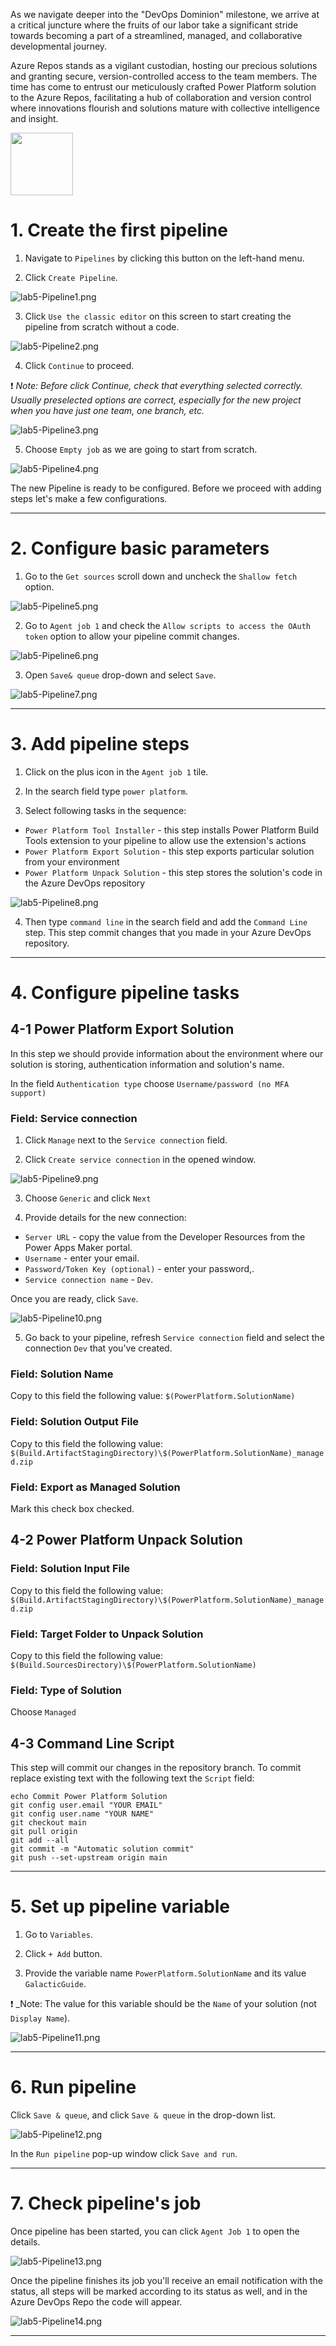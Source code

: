 As we navigate deeper into the "DevOps Dominion" milestone, we arrive at a critical juncture where the fruits of our labor take a significant stride towards becoming a part of a streamlined, managed, and collaborative developmental journey.

Azure Repos stands as a vigilant custodian, hosting our precious solutions and granting secure, version-controlled access to the team members. The time has come to entrust our meticulously crafted Power Platform solution to the Azure Repos, facilitating a hub of collaboration and version control where innovations flourish and solutions mature with collective intelligence and insight.

<img src="https://github.com/Katerina-Chernevskaya/BalticSummit2023/blob/a0a2c0c73428b9088a249b573ee761f4e3987418/labs/screenshots/lab5/5-RepositoryRidge.png" width="100">

# 1. Create the first pipeline

1. Navigate to `Pipelines` by clicking this button on the left-hand menu.

2. Click `Create Pipeline`.

![lab5-Pipeline1.png](./screenshots/lab5/lab5-1.png)

3. Click `Use the classic editor` on this screen to start creating the pipeline from scratch without a code.

![lab5-Pipeline2.png](./screenshots/lab5/lab5-2.png)

4. Click `Continue` to proceed.

:exclamation: _Note:
Before click Continue, check that everything selected correctly. Usually preselected options are correct, especially for the new project when you have just one team, one branch, etc._

![lab5-Pipeline3.png](./screenshots/lab5/lab5-3.png)

5. Choose `Empty job` as we are going to start from scratch.

![lab5-Pipeline4.png](./screenshots/lab5/lab5-4.png)

The new Pipeline is ready to be configured. Before we proceed with adding steps let's make a few configurations.

***

# 2. Configure basic parameters

1. Go to the `Get sources` scroll down and uncheck the `Shallow fetch` option.

![lab5-Pipeline5.png](./screenshots/lab5/lab5-5.png)

2. Go to `Agent job 1` and check the `Allow scripts to access the OAuth token` option to allow your pipeline commit changes.

![lab5-Pipeline6.png](./screenshots/lab5/lab5-6.png)

3. Open `Save& queue` drop-down and select `Save`.

![lab5-Pipeline7.png](./screenshots/lab5/lab5-7.png)

***

# 3. Add pipeline steps

1. Click on the plus icon in the `Agent job 1` tile.

2. In the search field type `power platform`.

3. Select following tasks in the sequence:
- `Power Platform Tool Installer` - this step installs Power Platform Build Tools extension to your pipeline to allow use the extension's actions
- `Power Platform Export Solution` - this step exports particular solution from your environment
- `Power Platform Unpack Solution` - this step stores the solution's code in the Azure DevOps repository

![lab5-Pipeline8.png](./screenshots/lab5/lab5-8.png)

4. Then type `command line` in the search field and add the `Command Line` step. This step commit changes that you made in your Azure DevOps repository.

***

# 4. Configure pipeline tasks

## 4-1 Power Platform Export Solution

In this step we should provide information about the environment where our solution is storing, authentication information and solution's name.

In the field `Authentication type` choose `Username/password (no MFA support)`

### Field: Service connection

1. Click `Manage` next to the `Service connection` field.

2. Click `Create service connection` in the opened window.

![lab5-Pipeline9.png](./screenshots/lab5/lab5-9.png)

3. Choose `Generic` and click `Next`

4. Provide details for the new connection:
- `Server URL` - copy the value from the Developer Resources from the Power Apps Maker portal.
- `Username` - enter your email.
- `Password/Token Key (optional)` - enter your password,.
- `Service connection name` - `Dev`. 

Once you are ready, click `Save`.

![lab5-Pipeline10.png](./screenshots/lab5/lab5-10.png)

5. Go back to your pipeline, refresh `Service connection` field and select the connection `Dev` that you've created.

### Field: Solution Name

Copy to this field the following value:
`$(PowerPlatform.SolutionName)`

### Field: Solution Output File

Copy to this field the following value:
`$(Build.ArtifactStagingDirectory)\$(PowerPlatform.SolutionName)_managed.zip`

### Field: Export as Managed Solution

Mark this check box checked.

## 4-2 Power Platform Unpack Solution

### Field: Solution Input File

Copy to this field the following value:
`$(Build.ArtifactStagingDirectory)\$(PowerPlatform.SolutionName)_managed.zip`

### Field: Target Folder to Unpack Solution

Copy to this field the following value:
`$(Build.SourcesDirectory)\$(PowerPlatform.SolutionName)`

### Field: Type of Solution

Choose `Managed`

## 4-3 Command Line Script

This step will commit our changes in the repository branch.
To commit replace existing text with the following text the `Script` field:
```
echo Commit Power Platform Solution
git config user.email "YOUR EMAIL"
git config user.name "YOUR NAME"
git checkout main
git pull origin
git add --all
git commit -m "Automatic solution commit"
git push --set-upstream origin main
```

***

# 5. Set up pipeline variable

1. Go to `Variables`.

2. Click `+ Add` button. 

3. Provide the variable name `PowerPlatform.SolutionName` and its value `GalacticGuide`.

:exclamation: _Note:
The value for this variable should be the `Name` of your solution (not `Display Name`).

![lab5-Pipeline11.png](./screenshots/lab5/lab5-11.png)

***

# 6. Run pipeline

Click `Save & queue`, and click `Save & queue` in the drop-down list.

![lab5-Pipeline12.png](./screenshots/lab5/lab5-12.png)

In the `Run pipeline` pop-up window click `Save and run`.

***

# 7. Check pipeline's job

Once pipeline has been started, you can click `Agent Job 1` to open the details.

![lab5-Pipeline13.png](./screenshots/lab5/lab5-13.png)

Once the pipeline finishes its job you'll receive an email notification with the status, all steps will be marked according to its status as well, and in the Azure DevOps Repo the code will appear.

![lab5-Pipeline14.png](./screenshots/lab5/lab5-14.png)

***













